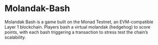 # Molandak-Bash
Molandak Bash is a game built on the Monad Testnet, an EVM-compatible Layer 1 blockchain. Players bash a virtual molandak (hedgehog) to score points, with each bash triggering a transaction to stress test the chain’s scalability.
